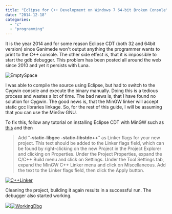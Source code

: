 ```yaml
---
title: "Eclipse for C++ Development on Windows 7 64-bit Broken Console"
date: "2014-12-18"
categories: 
  - "c"
  - "programming"
---
```


It is the year 2014 and for some reason Eclipse CDT (both 32 and 64bit version) since Ganimede won't output anything the programmer wants to print to the C++ console. The other side effect is, that it is impossible to start the gdb debugger. This problem has been posted all around the web since 2010 and yet it persists with Luna.

![EmptySpace](images/EmptySpace-300x225.png)

I was able to compile the source using Eclipse, but had to switch to the Cygwin console and execute the binary manually. Doing this is a tedious process and wastes a lot of time. The bad news is, that I have found no solution for Cygwin. The good news is, that the MinGW linker will accept static gcc libraries linkage. So, for the rest of this guide, I will be assuming that you can use the MinGw GNU.

To fix this, follow any tutorial on installing Eclipse CDT with MinGW such as [this](https://www.ics.uci.edu/~pattis/common/handouts/mingweclipse/mingweclipse.html "MinGW Eclipse Installation") and then

> Add “**\-static-libgcc -static-libstdc++**” as Linker flags for your new project. This text should be added to the Linker flags field, which can be found by right-clicking on the new Project in the Project Explorer and clicking on Properties. Under the Project Properties, expand the C/C++ Build menu and click on Settings. Under the Tool Settings tab, expand the MinGW C++ Linker menu and click on Miscellaneous. Add the text to the Linker flags field, then click the Apply button.

[](http://www.martinkysel.com/wp-content/uploads/2014/12/SuccessfulPrint.png)[![C++Linker](images/C-Linker1.png)](http://www.martinkysel.com/wp-content/uploads/2014/12/C-Linker1.png)

 

Cleaning the project, building it again results in a successful run. The debugger also started working.

[![](images/SuccessfulPrint1-300x225.png)![WorkingDbg](images/WorkingDbg-300x225.png)](http://www.martinkysel.com/wp-content/uploads/2014/12/SuccessfulPrint1.png)
